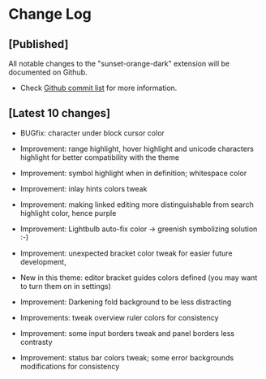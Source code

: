 # Change Log

## [Published]

All notable changes to the "sunset-orange-dark" extension will be documented on Github.

- Check [Github commit list](https://github.com/thekomer/Sunset-orange-VSCode-theme/commits/master) for more information.

## [Latest 10 changes]

- BUGfix: character under block cursor color

- Improvement: range highlight, hover highlight and unicode characters highlight for better compatibility with the theme

- Improvement: symbol highlight when in definition; whitespace color

- Improvement: inlay hints colors tweak

- Improvement: making linked editing more distinguishable from search highlight color, hence purple

- Improvement: Lightbulb auto-fix color -> greenish symbolizing solution :-)

- Improvement: unexpected bracket color tweak for easier future development,

- New in this theme: editor bracket guides colors defined (you may want to turn them on in settings)

- Improvement: Darkening fold background to be less distracting

- Improvements: tweak overview ruler colors for consistency

- Improvement: some input borders tweak and panel borders less contrasty

- Improvement: status bar colors tweak; some error backgrounds modifications for consistency
